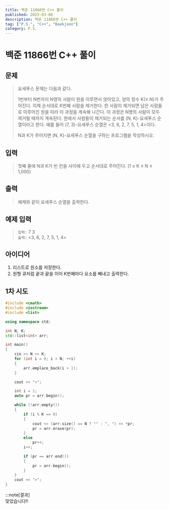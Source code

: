 ```yaml
---
title: 백준 11866번 C++ 풀이 
published: 2025-03-06
description: 백준 11866번 C++ 풀이
tag: ["P.S.", "C++", "Baekjoon"]
category: P.S.
---
```


# 백준 11866번 C++ 풀이

## 문제 

> 요세푸스 문제는 다음과 같다.
> 
> 1번부터 N번까지 N명의 사람이 원을 이루면서 앉아있고, 양의 정수 K(≤ N)가 주어진다. 이제 순서대로 K번째 사람을 제거한다. 한 사람이 제거되면 남은 사람들로 이루어진 원을 따라 이 과정을 계속해 나간다. 이 과정은 N명의 사람이 모두 제거될 때까지 계속된다. 원에서 사람들이 제거되는 순서를 (N, K)-요세푸스 순열이라고 한다. 예를 들어 (7, 3)-요세푸스 순열은 <3, 6, 2, 7, 5, 1, 4>이다.
> 
> N과 K가 주어지면 (N, K)-요세푸스 순열을 구하는 프로그램을 작성하시오.

## 입력

> 첫째 줄에 N과 K가 빈 칸을 사이에 두고 순서대로 주어진다. (1 ≤ K ≤ N ≤ 1,000)

## 출력

> 예제와 같이 요세푸스 순열을 출력한다.

## 예제 입력

> `입력:` 7 3  
> `출력:` <3, 6, 2, 7, 5, 1, 4>

## 아이디어

1. 리스트로 원소를 저장한다. 
2. 원형 큐처럼 끝과 끝을 이어 K번째마다 요소를 빼내고 출력한다.

## 1차 시도

```cpp
#include <cmath>
#include <iostream>
#include <list>

using namespace std;

int N, K;
std::list<int> arr;

int main()
{
    cin >> N >> K;
    for (int i = 0; i < N; ++i)
    {
        arr.emplace_back(i + 1);
    }

    cout << "<";

    int i = 1;
    auto pr = arr.begin();

    while (!arr.empty())
    {
        if (i % K == 0)
        {
            cout << (arr.size() == N ? "" : ", ") << *pr;
            pr = arr.erase(pr);
        }
        else
            pr++;
        i++;

        if (pr == arr.end())
        {
            pr = arr.begin();
        }
    }
    cout << ">";
}
```


:::note[결과]  
맞았습니다!!